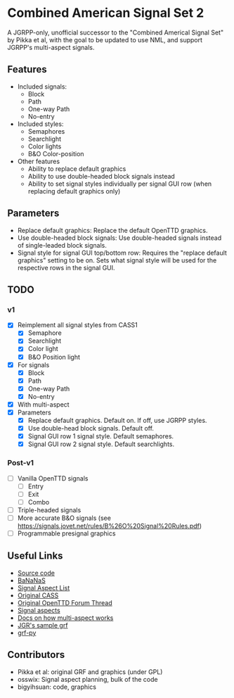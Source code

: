# Combined American Signal Set 2

A JGRPP-only, unofficial successor to the "Combined Americal Signal Set" by Pikka et al, with the goal to be updated to use NML, and support JGRPP's multi-aspect signals.

## Features

- Included signals:
  - Block
  - Path
  - One-way Path
  - No-entry
- Included styles:
  - Semaphores
  - Searchlight
  - Color lights
  - B&O Color-position
- Other features
  - Ability to replace default graphics
  - Ability to use double-headed block signals instead
  - Ability to set signal styles individually per signal GUI row (when replacing default graphics only)

## Parameters

- Replace default graphics: Replace the default OpenTTD graphics.
- Use double-headed block signals: Use double-headed signals instead of single-leaded block signals.
- Signal style for signal GUI top/bottom row: Requires the "replace default graphics" setting to be on. Sets what signal style will be used for the respective rows in the signal GUI.

## TODO

### v1

- [x] Reimplement all signal styles from CASS1
  - [x] Semaphore
  - [x] Searchlight
  - [x] Color light
  - [x] B&O Position light
- [x] For signals
  - [x] Block
  - [x] Path
  - [x] One-way Path
  - [x] No-entry
- [x] With multi-aspect
- [x] Parameters
  - [x] Replace default graphics. Default on. If off, use JGRPP styles.
  - [x] Use double-head block signals. Default off.
  - [x] Signal GUI row 1 signal style. Default semaphores.
  - [x] Signal GUI row 2 signal style. Default searchlights.

### Post-v1

- [ ] Vanilla OpenTTD signals
  - [ ] Entry
  - [ ] Exit
  - [ ] Combo
- [ ] Triple-headed signals
- [ ] More accurate B&O signals (see <https://signals.jovet.net/rules/B%26O%20Signal%20Rules.pdf>)
- [ ] Programmable presignal graphics

## Useful Links

- [Source code](https://github.com/bigyihsuan/combined-american-signal-set-2)
- [BaNaNaS]()
- [Signal Aspect List](https://docs.google.com/spreadsheets/d/1LJK-9byqPhvQGTWNF2Oebdc0c55675EyVu3RkYG0yH8/edit?usp=sharing)
- [Original CASS](https://bananas.openttd.org/package/newgrf/44440502)
- [Original OpenTTD Forum Thread](https://www.tt-forums.net/viewtopic.php?t=24420)
- [Signal aspects](https://signals.jovet.net/rules/)
- [Docs on how multi-aspect works](https://jgrennison.github.io/OpenTTD-patches/newgrf-additions-nml.html#signal-graphics:~:text=set%20to%20zero.-,extra_aspects,-0%20-%206)
- [JGR's sample grf](https://github.com/JGRennison/multi-aspect-signals-grf)
- [grf-py](https://github.com/citymania-org/grf-py)

## Contributors

- Pikka et al: original GRF and graphics (under GPL)
- osswix: Signal aspect planning, bulk of the code
- bigyihsuan: code, graphics